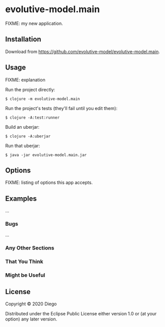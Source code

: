 # evolutive-model.main

FIXME: my new application.

## Installation

Download from https://github.com/evolutive-model/evolutive-model.main.

## Usage

FIXME: explanation

Run the project directly:

    $ clojure -m evolutive-model.main

Run the project's tests (they'll fail until you edit them):

    $ clojure -A:test:runner

Build an uberjar:

    $ clojure -A:uberjar

Run that uberjar:

    $ java -jar evolutive-model.main.jar

## Options

FIXME: listing of options this app accepts.

## Examples

...

### Bugs

...

### Any Other Sections
### That You Think
### Might be Useful

## License

Copyright © 2020 Diego

Distributed under the Eclipse Public License either version 1.0 or (at
your option) any later version.
